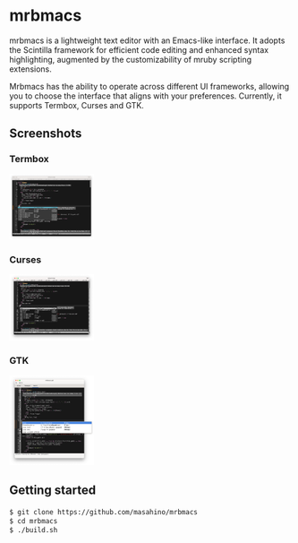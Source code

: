 # mrbmacs

mrbmacs is a lightweight text editor with an Emacs-like interface.
It adopts the Scintilla framework for efficient code editing and enhanced syntax highlighting, augmented by the customizability of mruby scripting extensions.

Mrbmacs has the ability to operate across different UI frameworks, allowing you to choose the interface that aligns with your preferences.
Currently, it supports Termbox, Curses and GTK.

## Screenshots

### Termbox
<img src="images/screenshot_termbox.png" width="30%" alt="Termbox" />

### Curses
<img src="images/screenshot_curses.png" width="30%" alt="Curses" />

### GTK
<img src="images/screenshot_gtk.png" width="30%" alt="GTK" />

## Getting started

```
$ git clone https://github.com/masahino/mrbmacs
$ cd mrbmacs
$ ./build.sh
```